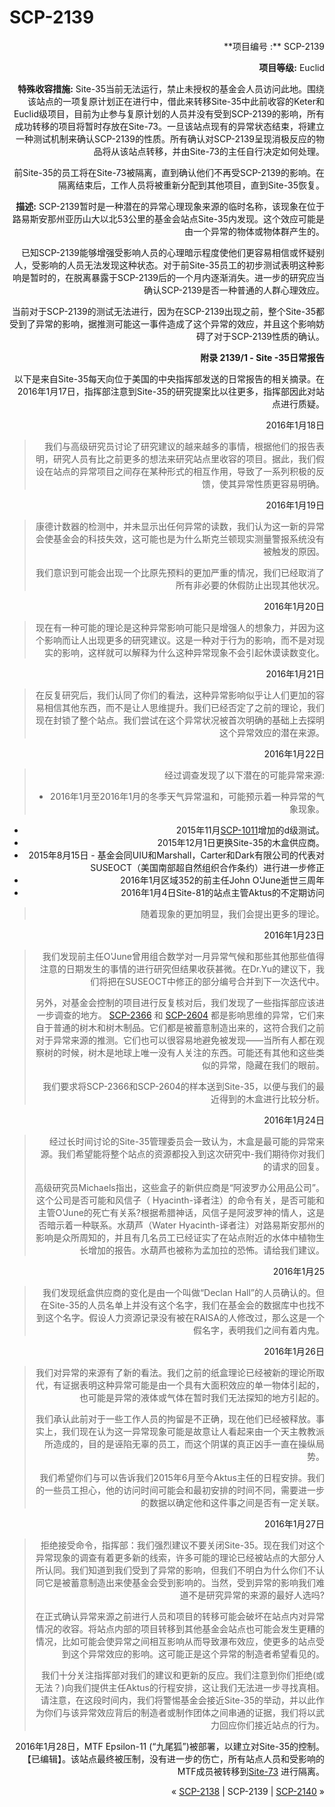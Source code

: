 # SCP-2139
                        


<div style='text-align: right;' />
**项目编号 :**  SCP-2139

**项目等级:**  Euclid

**特殊收容措施:**  Site-35当前无法运行，禁止未授权的基金会人员访问此地。围绕该站点的一项复原计划正在进行中，借此来转移Site-35中此前收容的Keter和Euclid级项目，目前为止参与复原计划的人员并没有受到SCP-2139的影响，所有成功转移的项目将暂时存放在Site-73。一旦该站点现有的异常状态结束，将建立一种测试机制来确认SCP-2139的性质。所有确认对SCP-2139呈现消极反应的物品将从该站点转移，并由Site-73的主任自行决定如何处理。

前Site-35的员工将在Site-73被隔离，直到确认他们不再受SCP-2139的影响。在隔离结束后，工作人员将被重新分配到其他项目，直到Site-35恢复。

**描述:**  SCP-2139暂时是一种潜在的异常心理现象来源的临时名称，该现象在位于路易斯安那州亚历山大以北53公里的基金会站点Site-35内发现。这个效应可能是由一个异常的物体或物体群产生的。

已知SCP-2139能够增强受影响人员的心理暗示程度使他们更容易相信或怀疑别人，受影响的人员无法发现这种状态。对于前Site-35员工的初步测试表明这种影响是暂时的，在脱离暴露于SCP-2139后的一个月内逐渐消失。进一步的研究应当确认SCP-2139是否一种普通的人群心理效应。

当前对于SCP-2139的测试无法进行，因为在SCP-2139出现之前，整个Site-35都受到了异常的影响，据推测可能这一事件造成了这个异常的效应，并且这个影响妨碍了对于SCP-2139性质的确认。

**附录 2139/1 - Site -35日常报告** 

以下是来自Site-35每天向位于美国的中央指挥部发送的日常报告的相关摘录。在2016年1月17日，指挥部注意到Site-35的研究提案比以往更多，指挥部因此对站点进行质疑。

2016年1月18日


> 我们与高级研究员讨论了研究建议的越来越多的事情，根据他们的报告表明，研究人员有比之前更多的想法来研究站点里收容的项目。据此，我们假设在站点的异常项目之间存在某种形式的相互作用，导致了一系列积极的反馈，使其异常性质更容易明确。
> 

2016年1月19日


> 康德计数器的检测中，并未显示出任何异常的读数，我们认为这一新的异常会使基金会的科技失效，这可能也是为什么斯克兰顿现实测量警报系统没有被触发的原因。
> 
> 我们意识到可能会出现一个比原先预料的更加严重的情况，我们已经取消了所有非必要的休假防止出现其他状况。
> 

2016年1月20日


> 现在有一种可能的理论是这种异常影响可能只是增强人的想象力，并因为这个影响而让人出现更多的研究建议。这是一种对于行为的影响，而不是对现实的影响，这样就可以解释为什么这种异常现象不会引起休谟读数变化。
> 

2016年1月21日


> 在反复研究后，我们认同了你们的看法，这种异常影响似乎让人们更加的容易相信其他东西，而不是让人思维提升。我们已经否定了之前的理论，我们现在封锁了整个站点。我们尝试在这个异常状况被首次明确的基础上去探明这个异常效应的潜在来源。
> 

2016年1月22日


> 经过调查发现了以下潜在的可能异常来源:
> 
> - 2016年1月至2016年1月的冬季天气异常温和，可能预示着一种异常的气象现象。
- 2015年11月[SCP-1011](/scp-1011)增加的d级测试。
- 2015年12月1日更换Site-35的木盒供应商。
- 2015年8月15日 - 基金会同UIU和Marshall，Carter和Dark有限公司的代表对SUSEOCT（美国南部超自然组织合作条约）进行进一步修正
- 2016年1月区域352的前主任John O'June逝世三周年
- 2016年1月4日Site-81的站点主管Aktus的不定期访问
> 
> 随着现象的更加明显，我们会提出更多的理论。
> 

2016年1月23日


> 我们发现前主任O'June曾用组合数学对一月异常气候和那些其他那些值得注意的日期发生的事情的进行研究但结果收获甚微。在Dr.Yu的建议下，我们将把在SUSEOCT中修正的部分编号合并到下一次迭代中。
> 
> 另外，对基金会控制的项目进行反复核对后，我们发现了一些指挥部应该进一步调查的地方。 [SCP-2366](/scp-2366) 和 [SCP-2604](/scp-2604) 都是影响思维的异常，它们来自于普通的树木和树木制品。它们都是被蓄意制造出来的，这符合我们之前对于异常来源的推测。它们也可以很容易地避免被发现——当所有人都在观察树的时候，树木是地球上唯一没有人关注的东西。可能还有其他和这些类似的异常，隐藏在我们的眼前。
> 
> 我们要求将SCP-2366和SCP-2604的样本送到Site-35，以便与我们的最近得到的木盒进行比较分析。
> 

2016年1月24日


> 经过长时间讨论的Site-35管理委员会一致认为，木盒是最可能的异常来源。我们希望能将整个站点的资源都投入到这次研究中-我们期待你对我们的请求的回复。
> 
> 高级研究员Michaels指出，这些盒子的新供应商是“阿波罗办公用品公司”。这个公司是否可能和风信子（ Hyacinth-译者注）的命令有关，是否可能和主管O'June的死亡有关系?根据希腊神话，风信子是阿波罗神的情人，这是否暗示着一种联系。水葫芦（Water Hyacinth-译者注）对路易斯安那州的影响是众所周知的，并且有几名员工已经证实了在站点附近的水体中植物生长增加的报告。水葫芦也被称为孟加拉的恐怖。请给我们建议。
> 

2016年1月25


> 我们发现纸盒供应商的变化是由一个叫做“Declan Hall”的人员确认的。但在Site-35的人员名单上并没有这个名字，我们在基金会的数据库中也找不到这个名字。假设人力资源记录没有被在RAISA的人修改过，那么这是一个假名字，表明我们之间有着内鬼。
> 

2016年1月26日


> 我们对异常的来源有了新的看法。我们之前的纸盒理论已经被新的理论所取代，有证据表明这种异常可能是由一个具有大面积效应的单一物体引起的，也可能是异常的液体或气体在暂时我们无法探知的地方引起的。
> 
> 我们承认此前对于一些工作人员的拘留是不正确，现在他们已经被释放。事实上，我们现在认为这一异常现象可能是故意让人看起来由一个天主教教派所造成的，目的是诬陷无辜的员工，而这个阴谋的真正凶手一直在操纵局势。
> 
> 我们希望你们与可以告诉我们2015年6月至今Aktus主任的日程安排。我们的一些员工担心，他的访问时间可能会和最初安排的时间不同，需要进一步的数据以确定他和这件事之间是否有一定关联。
> 

2016年1月27日


> 拒绝接受命令，指挥部：我们强烈建议不要关闭Site-35。现在我们对这个异常现象的调查有着更多新的线索，许多可能的理论已经被站点的大部分人所认同。我们知道到我们受到了异常的影响，但我们不明白为什么你们不认同它是被蓄意制造出来使基金会受到影响的。当然，受到异常的影响我们难道不是研究异常的来源的最好人选吗?
> 
> 在正式确认异常来源之前进行人员和项目的转移可能会破坏在站点内对异常情况的收容。将站点内部的项目转移到其他基金会站点也可能会发生更糟的情况，比如可能会使异常之间相互影响从而导致瀑布效应，使更多的站点受到这个异常效应的影响。这可能正是这个异常的制造者希望看见的。
> 
> 我们十分关注指挥部对我们的建议和更新的反应。我们注意到你们拒绝(或无法？)向我们提供主任Aktus的行程安排，这让我们无法进一步寻找真相。请注意，在这段时间内，我们将警惕基金会接近Site-35的举动，并以此作为你们与该异常效应背后的制造者或制作团体之间串通的证据，我们将以武力回应你们接近站点的行为。
> 

2016年1月28日，MTF Epsilon-11 (“九尾狐”)被部署，以建立对Site-35的控制。【已编辑】。该站点最终被压制，没有进一步的伤亡，所有站点人员和受影响的MTF成员被转移到[Site-73](http://scp-wiki-cn.wikidot.com/scp-2130) 进行隔离。



« [SCP-2138](/scp-2138) | SCP-2139 | [SCP-2140](/scp-2140) »





                    